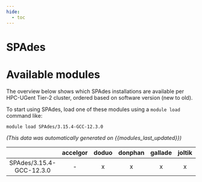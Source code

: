 ```yaml
---
hide:
  - toc
---
```


SPAdes
======

# Available modules


The overview below shows which SPAdes installations are available per HPC-UGent Tier-2 cluster, ordered based on software version (new to old).

To start using SPAdes, load one of these modules using a `module load` command like:

```shell
module load SPAdes/3.15.4-GCC-12.3.0
```

*(This data was automatically generated on {{modules_last_updated}})*  

| |accelgor|doduo|donphan|gallade|joltik|shinx|
| :---: | :---: | :---: | :---: | :---: | :---: | :---: |
|SPAdes/3.15.4-GCC-12.3.0|-|x|x|x|x|x|
